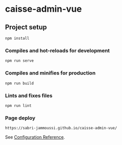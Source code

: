 # caisse-admin-vue

## Project setup
```
npm install
```

### Compiles and hot-reloads for development
```
npm run serve
```

### Compiles and minifies for production
```
npm run build
```

### Lints and fixes files
```
npm run lint
```

### Page deploy 
```
https://sabri-jammoussi.github.io/caisse-admin-vue/
```
See [Configuration Reference](https://cli.vuejs.org/config/).
